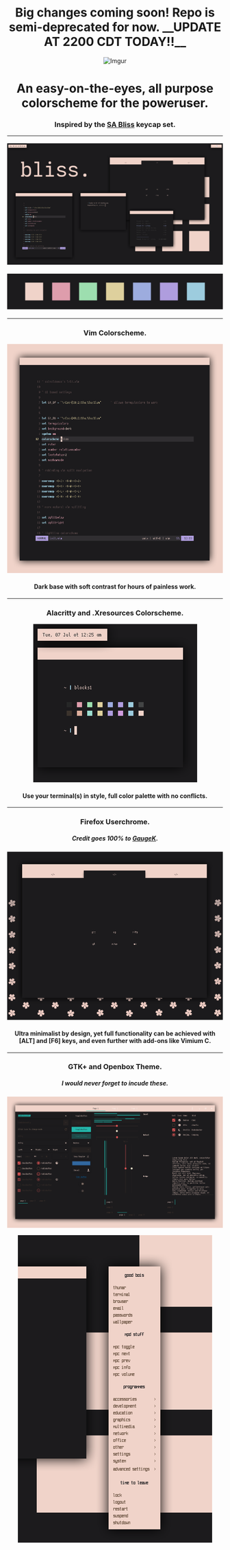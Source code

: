 <h1 align="center">Big changes coming soon! Repo is semi-deprecated for now. __UPDATE AT 2200 CDT TODAY!!__</h1>

<p align="center"

![Imgur](https://i.imgur.com/7pRwvfc.png)

</p>

<h1 align="center">An easy-on-the-eyes, all purpose colorscheme for the poweruser.</h1>
<h3 align="center">Inspired by the <a href="https://dixiemech.com/sabliss">SA Bliss</a> keycap set.

***


![img](scrots/desktop.png)

![img](scrots/colorpallete.png)


***

<h3 align="center">Vim Colorscheme.</h3>

<p align="center"

![img](scrots/neovim.png)

</p>

<h4 align=center>Dark base with soft contrast for hours of painless work.</h4>

***

<h3 align="center">Alacritty and .Xresources Colorscheme.</h3>

<p align="center"

![img](scrots/alacritty.png)

</p>

<h4 align="center">Use your terminal(s) in style, full color palette with no conflicts.</h4>

***

<h3 align="center">Firefox Userchrome.</h3>
<h5 align="center">Credit goes 100% to <a href="https://github.com/GaugeK/polka">GaugeK</a>.</h5>

<p align="center"

![img](scrots/firefox.png)

</p>

<h4 align="center">Ultra minimalist by design, yet full functionality can be achieved with [ALT] and [F6] keys, and even further with add-ons like Vimium C.</h4>

***

<h3 align="center">GTK+ and Openbox Theme.</h3>
<h5 align="center">I would never forget to incude these.</a></h5>

![img](scrots/gtk.png)

<p align="center"

![img](scrots/openbox.png)

</p>

